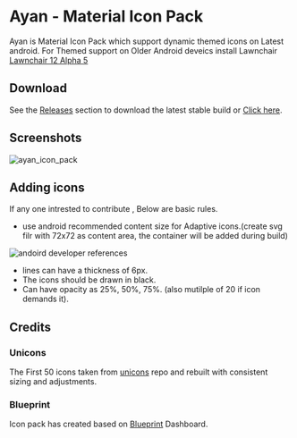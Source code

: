 # Ayan - Material Icon Pack

Ayan is Material Icon Pack which support dynamic themed icons on Latest android. For Themed support on Older Android deveics install Lawnchair [Lawnchair 12 Alpha 5](https://github.com/LawnchairLauncher/lawnchair)

## Download

See the [Releases](https://github.com/LawnchairLauncher/ayan/releases) section to download the latest stable build or [Click here](https://github.com/naveenccmsd/Ayan/raw/main/apk/ayan-latest.apk).


## Screenshots

![ayan_icon_pack](https://user-images.githubusercontent.com/7315975/209708438-5dcc561e-23a9-4f21-972b-e643281688d5.png)


## Adding icons

If any one intrested to contribute , Below are basic rules.

- use android recommended content size for Adaptive icons.(create svg filr with 72x72 as content area, the container will be added during build)

![andoird developer references](https://developer.android.com/static/guide/practices/ui_guidelines/images/adaptive-icon-foreground-background.png)

- lines can have a thickness of 6px.
- The icons should be drawn in black.
- Can have opacity as 25%, 50%, 75%. (also mutilple of 20 if icon demands it).


## Credits

### Unicons

The First 50 icons taken from [unicons](https://github.com/Iconscout/unicons) repo and rebuilt with consistent sizing and adjustments.

### Blueprint

Icon pack has created based on [Blueprint](https://github.com/jahirfiquitiva/Blueprint) Dashboard.



